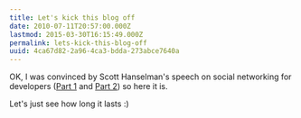 ```yaml
---
title: Let's kick this blog off
date: 2010-07-11T20:57:00.000Z
lastmod: 2015-03-30T16:15:49.000Z
permalink: lets-kick-this-blog-off
uuid: 4ca67d82-2a96-4ca3-bdda-273abce7640a
---
```


OK, I was convinced by Scott Hanselman's speech on social networking for developers ([Part 1](http://channel9.msdn.com/Shows/HanselminutesOn9/Hanselminutes-on-9-Social-Networking-for-Developers-Part-1-Every-Developer-Needs-a-Blog) and [Part 2](http://channel9.msdn.com/Shows/HanselminutesOn9/Hanselminutes-on-9-Social-Networking-for-Developers-Part-2-Make-your-Blog-Suck-Less)) so here it is.

Let's just see how long it lasts :)